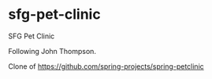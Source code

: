 # sfg-pet-clinic
SFG Pet Clinic

Following John Thompson.

Clone of https://github.com/spring-projects/spring-petclinic
